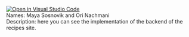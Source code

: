 [![Open in Visual Studio Code](https://classroom.github.com/assets/open-in-vscode-c66648af7eb3fe8bc4f294546bfd86ef473780cde1dea487d3c4ff354943c9ae.svg)](https://classroom.github.com/online_ide?assignment_repo_id=7936983&assignment_repo_type=AssignmentRepo)
<br />
Names: Maya Sosnovik and Ori Nachmani  <br />
Description: here you can see the implementation of the backend of the recipes site.<br />